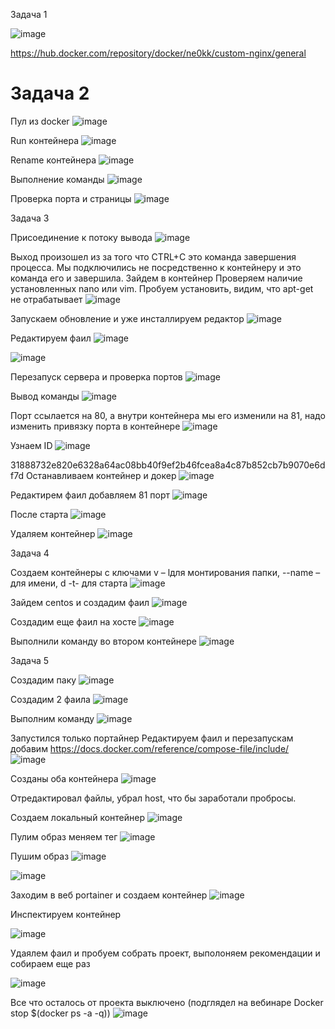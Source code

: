 <h>Задача 1</h1>

 
![image](https://github.com/user-attachments/assets/286effc7-63e9-4efc-a5f4-b5c4a63955c8)


https://hub.docker.com/repository/docker/ne0kk/custom-nginx/general




<h1>Задача 2</h1> 


Пул из docker 
 ![image](https://github.com/user-attachments/assets/45ef6ceb-3b33-4ca9-9e15-e7319c347df5)

Run контейнера
 ![image](https://github.com/user-attachments/assets/3cfc3f10-2fa5-4525-aecd-3bda0d8e1737)

Rename контейнера
 ![image](https://github.com/user-attachments/assets/3dad1310-08ed-43ae-bbad-30b9c7bdf9b7)

Выполнение команды 
 ![image](https://github.com/user-attachments/assets/4988d899-3c2d-401f-8b7e-ca21eafab663)

Проверка порта и страницы
 ![image](https://github.com/user-attachments/assets/e3f68ea5-b904-4d38-8ef2-d19a14f3aac8)




<h>Задача 3</h1>


Присоединение к потоку вывода
 ![image](https://github.com/user-attachments/assets/cb467b02-41fd-410d-a3c1-0f7ab8b16cb4)

Выход произошел из за того что CTRL+C это команда завершения процесса. 
Мы подключились не посредственно к контейнеру и это команда его и завершила. 
Зайдем в контейнер 
Проверяем наличие установленных nano или vim.
Пробуем установить, видим, что apt-get не отрабатывает
 ![image](https://github.com/user-attachments/assets/d5ceae58-08a7-4213-86d2-3480874181b3)


Запускаем обновление и уже инсталлируем редактор
![image](https://github.com/user-attachments/assets/a61cbe15-cb7c-483f-81c0-678600fa07f3)

Редактируем фаил
 ![image](https://github.com/user-attachments/assets/f99364ab-1d82-4534-9be3-8ca7eb7b5faa)

 ![image](https://github.com/user-attachments/assets/9238eaff-d84d-4463-b2fc-01c117194906)

Перезапуск сервера и проверка портов
 ![image](https://github.com/user-attachments/assets/6ba5930e-521c-4650-bf90-0fde3f73f69a)


Вывод команды 
![image](https://github.com/user-attachments/assets/0271d41e-3a47-4909-a39d-49abcabe09ba)
 
Порт ссылается на 80, а внутри контейнера мы его изменили на 81, надо изменить привязку порта в контейнере
 ![image](https://github.com/user-attachments/assets/9875e679-1024-4786-97bf-47b75df3efce)

Узнаем ID 
 ![image](https://github.com/user-attachments/assets/6a6fb6c5-2298-4f43-b3d3-13abd98c9258)

31888732e820e6328a64ac08bb40f9ef2b46fcea8a4c87b852cb7b9070e6df7d
Останавливаем контейнер и докер 
 ![image](https://github.com/user-attachments/assets/a44684d8-9240-4fc2-bbaf-14f25a7b7a05)

Редактирем фаил добавляем 81 порт 
 ![image](https://github.com/user-attachments/assets/2cf08cd8-31e9-4c4f-ad7d-e8c672d776cb)

После старта
 ![image](https://github.com/user-attachments/assets/107ea6bc-ea3c-40dd-a224-0f15b654dec6)

Удаляем контейнер
![image](https://github.com/user-attachments/assets/99c84d26-0437-4482-bddb-3f87f9a61d9a)
 







<h>Задача 4</h1>



Создаем контейнеры с ключами v – lдля монтирования папки, --name – для имени, d -t- для старта 
 ![image](https://github.com/user-attachments/assets/461aa172-2eb1-457f-bdf7-621c03f255ba)

Зайдем centos и создадим фаил
 ![image](https://github.com/user-attachments/assets/063281a4-fe57-47fe-a265-ececefd9eb7c)

Создадим еще фаил на хосте 
 ![image](https://github.com/user-attachments/assets/7d5d55a7-e098-46e3-9858-1a7aedcb9f36)

Выполнили команду во втором контейнере 
 ![image](https://github.com/user-attachments/assets/4fa5fa0f-113f-4e78-9bc6-4f7e2f9692fd)






<h>Задача 5</h1> 



Создадим паку
 ![image](https://github.com/user-attachments/assets/0b106d1e-778e-4d94-b449-eb79d39b49ce)

Создадим 2 фаила 
![image](https://github.com/user-attachments/assets/1be4cd61-ac4a-400a-804d-965d6928f7e2)
 
Выполним команду 
 ![image](https://github.com/user-attachments/assets/e2ca0b2f-3a50-49cd-93ba-2db7e2c83b68)

Запустился только портайнер
Редактируем фаил и перезапускам добавим https://docs.docker.com/reference/compose-file/include/ 
 ![image](https://github.com/user-attachments/assets/5870761d-8b0d-4065-8175-de045a83edd2)


Созданы оба контейнера 
 ![image](https://github.com/user-attachments/assets/555ec534-24fe-49a7-8b95-f9450e28ffff)


Отредактировал файлы, убрал host, что бы заработали пробросы. 

Создаем локальный контейнер 
 ![image](https://github.com/user-attachments/assets/731af060-0951-4147-8b0d-24c04a424dcd)



Пулим образ меняем тег 
 ![image](https://github.com/user-attachments/assets/adccf75d-aa05-4eeb-b40e-d3d3c4789859)


Пушим образ 
 ![image](https://github.com/user-attachments/assets/6e532ded-b260-41a3-9682-b2e34679dec4)

 ![image](https://github.com/user-attachments/assets/686ed83c-9f17-40cb-a955-cec11e2c568e)

Заходим в веб portainer и создаем контейнер
 ![image](https://github.com/user-attachments/assets/056649a5-a8bb-465b-953a-0ffde3269b7c)

Инспектируем контейнер 
 
![image](https://github.com/user-attachments/assets/7105344c-f75e-4661-a294-bfedac8e181b)

 Удаялем фаил и пробуем собрать проект, выполоняем рекомендации и собираем еще раз 

 ![image](https://github.com/user-attachments/assets/3d760da8-fa06-4f8b-b2d6-d875a6904ca0)


 

Все что осталось от проекта выключено (подглядел на вебинаре Docker stop $(docker ps -a -q))
 ![image](https://github.com/user-attachments/assets/6a957b67-c322-4ae0-a350-a53d4b3f0f18)


